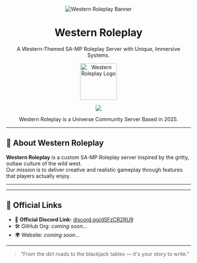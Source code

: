 <p align="center">
  <img src="https://cdn.discordapp.com/attachments/1336801449413185537/1362397182455578815/20250417_185940.png?ex=6804e1c0&is=68039040&hm=36882d6c95c84cac7cf954b6e29c19105423dde987b51fc12c8a8dd027ffd076&" alt="Western Roleplay Banner" />
</p>

<h1 align="center">Western Roleplay</h1>

<p align="center">
  A Western-Themed SA-MP Roleplay Server with Unique, Immersive Systems.
</p>

<p align="center">
  <img src="https://cdn.discordapp.com/attachments/1336801449413185537/1362397182799515728/20250417_185909.png?ex=6804e1c0&is=68039040&hm=9fc275977fb512fca36350286267e0603e508ac2f4b5b89548b899bdf7c679fd&" width="100" alt="Western Roleplay Logo" />
</p>

<!-- <p align="center">
  <a href="https://discord.gg/dSFzCR2RU9">
    <img src="https://img.shields.io/discord/1133401018751402015?label=Join%20Discord&logo=discord&style=for-the-badge&color=5865F2" alt="Join Our Discord" />
  </a>
</p> -->

<p align="center">
  <a href="https://discord.gg/dSFzCR2RU9">
    <img src="https://img.shields.io/discord/1034440353287241779?label=Discord&color=5865F2" />
  </a>
  <br />
</p>

<p align="center">
  Western Roleplay is a Universe Community Server Based in 2025.
</p>

---

## 🧠 About Western Roleplay

**Western Roleplay** is a custom SA-MP Roleplay server inspired by the gritty, outlaw culture of the wild west.  
Our mission is to deliver creative and realistic gameplay through features that players actually enjoy.

---

---

## 📌 Official Links

- 💬 **Official Discord Link:** [discord.gg/dSFzCR2RU9](https://discord.gg/dSFzCR2RU9)
- 🛠 GitHub Org: *coming soon...*
- 🌍 Website: *coming soon...*

---

> "From the dirt roads to the blackjack tables — it's your story to write."

